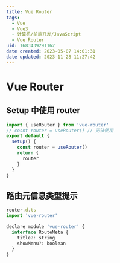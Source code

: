 ```yaml
---
title: Vue Router
tags: 
  - Vue
  - Vue3
  - 计算机/前端开发/JavaScript
  - Vue Router
uid: 1683439291162
date created: 2023-05-07 14:01:31
date updated: 2023-11-28 11:27:42
---
```


# Vue Router

## Setup 中使用 router

```js
import { useRouter } from 'vue-router'
// cosnt router = useRouter() // 无法使用
export default {
  setup() {
    const router = useRouter()
    return {
      router
    }
  }
}
```

## 路由元信息类型提示

```js
router.d.ts
import 'vue-router'

declare module 'vue-router' {
  interface RouteMeta {
    title?: string
    showMenu?: boolean
  }
}
```
